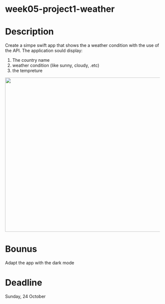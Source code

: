 # week05-project1-weather

# Description 
Create a simpe swift app that shows the a weather condition with the use of the API. The application sould display:
1. The country name 
2. weather condition (like sunny, cloudy, .etc)
3. the tempreture


<img src="https://user-images.githubusercontent.com/44459664/138584574-c22c57d2-96cb-4550-9fcc-1020b3d03b22.png" width="860" height="500"/>  

# Bounus 
Adapt the app with the dark mode

# Deadline
Sunday, 24 October 
